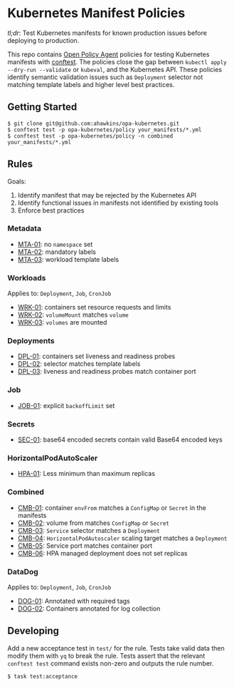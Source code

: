 # Kubernetes Manifest Policies

_tl;dr_: Test Kubernetes manifests for known production issues before
deploying to production.

This repo contains [Open Policy Agent][opa] policies for testing
Kubernetes manifests with [conftest][]. The policies close the gap
between `kubectl apply --dry-run --validate` or `kubeval`, and the
Kubernetes API. These policies identify semantic validation issues
such as `Deployment` selector not matching template labels and higher
level best practices.

## Getting Started

```
$ git clone git@github.com:ahawkins/opa-kubernetes.git
$ conftest test -p opa-kubernetes/policy your_manifests/*.yml
$ conftest test -p opa-kubernetes/policy -n combined your_manifests/*.yml
```

## Rules

Goals:

1. Identify manifest that may be rejected by the Kubernetes API
1. Identify functional issues in manifests not identified by existing
   tools
1. Enforce best practices

### Metadata

- [MTA-01](RULES.md#MTA-01): no `namespace` set
- [MTA-02](RULES.md#MTA-02): mandatory labels
- [MTA-03](RULES.md#MTA-03): workload template labels

### Workloads

Applies to: `Deployment`, `Job`, `CronJob`

- [WRK-01](RULES.md#WRK-01): containers set resource requests and limits
- [WRK-02](RULES.md#WRK-02): `volumeMount` matches `volume`
- [WRK-03](RULES.md#WRK-03): `volumes` are mounted

### Deployments

- [DPL-01](RULES.md#DPL-01): containers set liveness and readiness probes
- [DPL-02](RULES.md#DPL-02): selector matches template labels
- [DPL-03](RULES.md#DPL-03): liveness and readiness probes match container port

### Job

- [JOB-01](RULES.md#JOB-01): explicit `backoffLimit` set

### Secrets

- [SEC-01](RULES.md#SEC-01): base64 encoded secrets contain valid Base64 encoded keys

### HorizontalPodAutoScaler

- [HPA-01](RULES.md#HPA-01): Less minimum than maximum replicas

### Combined

- [CMB-01](RULES.md#CMB-01): container `envFrom` matches a `ConfigMap` or `Secret` in the manifests
- [CMB-02](RULES.md#CMB-02): volume from matches `ConfigMap` or `Secret`
- [CMB-03](RULES.md#CMB-03): `Service` selector matches a `Deployment`
- [CMB-04](RULES.md#CMB-04): `HorizontalPodAutoscaler` scaling target matches a `Deployment`
- [CMB-05](RULES.md#CMB-05): Service port matches container port
- [CMB-06](RULES.md#CMB-06): HPA managed deployment does not set replicas

### DataDog

Applies to: `Deployment`, `Job`, `CronJob`

- [DOG-01](RULES.md#DOG-01): Annotated with required tags
- [DOG-02](RULES.md#DOG-02): Containers annotated for log collection

[opa]: https://www.openpolicyagent.org/
[conftest]: https://conftest.dev

## Developing

Add a new acceptance test in `test/` for the rule. Tests take valid
data then modify them with `yq` to break the rule. Tests assert that
the relevant `conftest test` command exists non-zero and outputs the
rule number.

```
$ task test:acceptance
```
